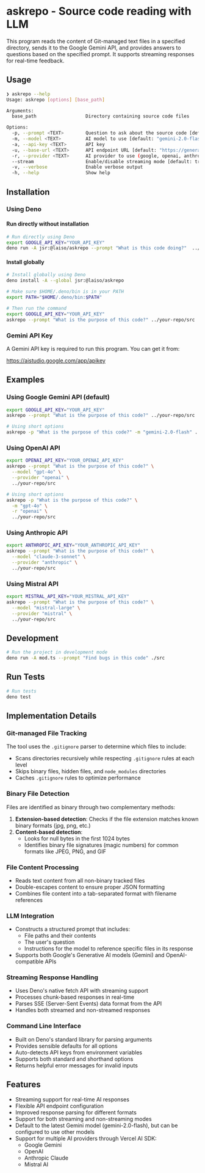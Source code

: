 # askrepo - Source code reading with LLM

This program reads the content of Git-managed text files in a specified
directory, sends it to the Google Gemini API, and provides answers to questions
based on the specified prompt. It supports streaming responses for real-time
feedback.

## Usage

```bash
❯ askrepo --help
Usage: askrepo [options] [base_path]

Arguments:
  base_path                  Directory containing source code files

Options:
  -p, --prompt <TEXT>        Question to ask about the source code [default: "Explain the code in the files provided"]
  -m, --model <TEXT>         AI model to use [default: "gemini-2.0-flash"]
  -a, --api-key <TEXT>       API key
  -u, --base-url <TEXT>      API endpoint URL [default: "https://generativelanguage.googleapis.com/v1beta/openai/chat/completions"]
  -r, --provider <TEXT>      AI provider to use (google, openai, anthropic, mistral) [default: "google"]
  --stream                   Enable/disable streaming mode [default: true]
  -v, --verbose              Enable verbose output
  -h, --help                 Show help
```

## Installation

### Using Deno

#### Run directly without installation

```bash
# Run directly using Deno
export GOOGLE_API_KEY="YOUR_API_KEY"
deno run -A jsr:@laiso/askrepo --prompt "What is this code doing?"  ../your-repo/src
```

#### Install globally

```bash
# Install globally using Deno
deno install -A --global jsr:@laiso/askrepo

# Make sure $HOME/.deno/bin is in your PATH
export PATH="$HOME/.deno/bin:$PATH"

# Then run the command
export GOOGLE_API_KEY="YOUR_API_KEY"
askrepo --prompt "What is the purpose of this code?" ../your-repo/src
```

### Gemini API Key

A Gemini API key is required to run this program. You can get it from:

https://aistudio.google.com/app/apikey

## Examples

### Using Google Gemini API (default)

```bash
export GOOGLE_API_KEY="YOUR_API_KEY"
askrepo --prompt "What is the purpose of this code?" ../your-repo/src

# Using short options
askrepo -p "What is the purpose of this code?" -m "gemini-2.0-flash" ../your-repo/src
```

### Using OpenAI API

```bash
export OPENAI_API_KEY="YOUR_OPENAI_API_KEY"
askrepo --prompt "What is the purpose of this code?" \
  --model "gpt-4o" \
  --provider "openai" \
  ../your-repo/src

# Using short options
askrepo -p "What is the purpose of this code?" \
  -m "gpt-4o" \
  -r "openai" \
  ../your-repo/src
```

### Using Anthropic API

```bash
export ANTHROPIC_API_KEY="YOUR_ANTHROPIC_API_KEY"
askrepo --prompt "What is the purpose of this code?" \
  --model "claude-3-sonnet" \
  --provider "anthropic" \
  ../your-repo/src
```

### Using Mistral API

```bash
export MISTRAL_API_KEY="YOUR_MISTRAL_API_KEY"
askrepo --prompt "What is the purpose of this code?" \
  --model "mistral-large" \
  --provider "mistral" \
  ../your-repo/src
```

## Development

```bash
# Run the project in development mode
deno run -A mod.ts --prompt "Find bugs in this code" ./src
```

## Run Tests

```bash
# Run tests
deno test
```

## Implementation Details

### Git-managed File Tracking

The tool uses the `.gitignore` parser to determine which files to include:

- Scans directories recursively while respecting `.gitignore` rules at each
  level
- Skips binary files, hidden files, and `node_modules` directories
- Caches `.gitignore` rules to optimize performance

### Binary File Detection

Files are identified as binary through two complementary methods:

1. **Extension-based detection**: Checks if the file extension matches known
   binary formats (jpg, png, etc.)
2. **Content-based detection**:
   - Looks for null bytes in the first 1024 bytes
   - Identifies binary file signatures (magic numbers) for common formats like
     JPEG, PNG, and GIF

### File Content Processing

- Reads text content from all non-binary tracked files
- Double-escapes content to ensure proper JSON formatting
- Combines file content into a tab-separated format with filename references

### LLM Integration

- Constructs a structured prompt that includes:
  - File paths and their contents
  - The user's question
  - Instructions for the model to reference specific files in its response
- Supports both Google's Generative AI models (Gemini) and OpenAI-compatible
  APIs

### Streaming Response Handling

- Uses Deno's native fetch API with streaming support
- Processes chunk-based responses in real-time
- Parses SSE (Server-Sent Events) data format from the API
- Handles both streamed and non-streamed responses

### Command Line Interface

- Built on Deno's standard library for parsing arguments
- Provides sensible defaults for all options
- Auto-detects API keys from environment variables
- Supports both standard and shorthand options
- Returns helpful error messages for invalid inputs

## Features

- Streaming support for real-time AI responses
- Flexible API endpoint configuration
- Improved response parsing for different formats
- Support for both streaming and non-streaming modes
- Default to the latest Gemini model (gemini-2.0-flash), but can be configured
  to use other models
- Support for multiple AI providers through Vercel AI SDK:
  - Google Gemini
  - OpenAI
  - Anthropic Claude
  - Mistral AI
